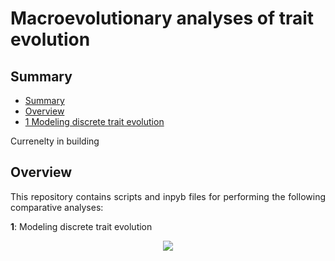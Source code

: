  # Macroevolutionary analyses of trait evolution

## Summary 

- [Summary](#Summary)
- [Overview](#Overview)
- [1 Modeling discrete trait evolution](#1-Modeling-discrete-trait-evolution)


<p align="justify"> Currenelty in building </p>

## Overview

<p align="justify"> This repository contains scripts and inpyb files for performing the following comparative analyses:

**1**: Modeling discrete trait evolution


<p align="center">
    <img src="ASE_BDS.png" \>
</p>
